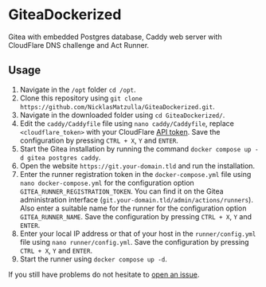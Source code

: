 # GiteaDockerized
Gitea with embedded Postgres database, Caddy web server with CloudFlare DNS challenge and Act Runner.

## Usage
1. Navigate in the `/opt` folder `cd /opt`.
2. Clone this repository using `git clone https://github.com/NicklasMatzulla/GiteaDockerized.git`.
3. Navigate in the downloaded folder using `cd GiteaDockerized/`.
4. Edit the `caddy/Caddyfile` file using `nano caddy/Caddyfile`, replace `<cloudflare_token>` with your CloudFlare [API token](https://dash.cloudflare.com/profile/api-tokens). Save the configuration by pressing `CTRL + X`, `Y` and `ENTER`.
5. Start the Gitea installation by running the command `docker compose up -d gitea postgres caddy`.
6. Open the website `https://git.your-domain.tld` and run the installation.
7. Enter the runner registration token in the `docker-compose.yml` file using `nano docker-compose.yml` for the configuration option `GITEA_RUNNER_REGISTRATION_TOKEN`. You can find it on the Gitea administration interface (`git.your-domain.tld/admin/actions/runners`). Also enter a suitable name for the runner for the configuration option `GITEA_RUNNER_NAME`. Save the configuration by pressing `CTRL + X`, `Y` and `ENTER`.
8. Enter your local IP address or that of your host in the `runner/config.yml` file using `nano runner/config.yml`. Save the configuration by pressing `CTRL + X`, `Y` and `ENTER`.
9. Start the runner using `docker compose up -d`.

If you still have problems do not hesitate to [open an issue](https://github.com/NicklasMatzulla/GiteaDockerized/issues/new).